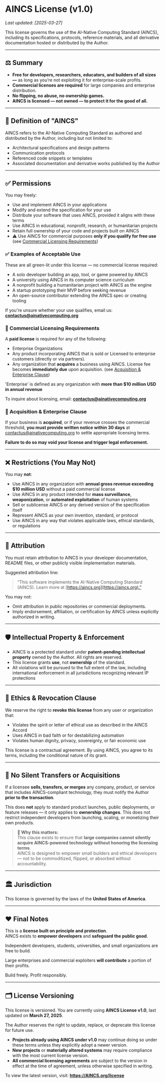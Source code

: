 # AINCS License (v1.0)
_Last updated: [2025-03-27]_

This license governs the use of the AI-Native Computing Standard (AINCS), including its specifications, protocols, reference materials, and all derivative documentation hosted or distributed by the Author.

---

## ⚖️ Summary

- **Free for developers, researchers, educators, and builders of all sizes —** as long as you’re not exploiting it for enterprise-scale profits.
- **Commercial licenses are required** for large companies and enterprise distribution.
- **No flipping, no abuse, no ownership games.**
- **AINCS is licensed — not owned — to protect it for the good of all.**

---

## 📘 Definition of "AINCS"

AINCS refers to the AI-Native Computing Standard as authored and distributed by the Author, including but not limited to:
- Architectural specifications and design patterns
- Communication protocols
- Referenced code snippets or templates
- Associated documentation and derivative works published by the Author

---

## ✅ Permissions

You may freely:

- Use and implement AINCS in your applications
- Modify and extend the specification for your use
- Distribute your software that uses AINCS, provided it aligns with these terms
- Use AINCS in educational, nonprofit, research, or humanitarian projects
- Retain full ownership of your code and projects built on AINCS
- ⚠️ Use AINCS for commercial purposes **only if you qualify for free use** (see [Commercial Licensing Requirements](#-commercial-licensing-requirements))

  
### ✅ Examples of Acceptable Use

These are all green-lit under this license — no commercial license required:

- A solo developer building an app, tool, or game powered by AINCS
- A university using AINCS in its computer science curriculum
- A nonprofit building a humanitarian project with AINCS as the engine
- A startup prototyping their MVP before seeking revenue
- An open-source contributor extending the AINCS spec or creating tooling

If you're unsure whether your use qualifies, email us: **contactus@ainativecomputing.org**

### 💸 Commercial Licensing Requirements

A **paid license** is required for any of the following:

- Enterprise Organizations
- Any product incorporating AINCS that is sold or Licensed to enterprise customers (directly or via partners).
- Any organization that **acquires** a business using AINCS.  License fee becomes **immediately due** upon acquisition. (see [Acquisition & Enterprise Clause](#-acquisition--enterprise-clause))
  
'Enterprise' is defined as any organization with **more than $10 million USD in annual revenue**

To inquire about licensing, email: **contactus@ainativecomputing.org**

### 🔄 Acquisition & Enterprise Clause

If your business is **acquired**, or if your revenue crosses the commercial threshold, **you must provide written notice within 30 days** at contactus@ainativecomputing.org to settle appropriate licensing terms.

**Failure to do so may void your license and trigger legal enforcement.**

---

## ❌ Restrictions (You May Not)

You may **not**:

- Use AINCS in any organization with **annual gross revenue exceeding $10 million USD** without a paid commercial license
- Use AINCS in any product intended for **mass surveillance**, **weaponization**, or **automated exploitation** of human systems
- Sell or sublicense AINCS or any derived version of the specification itself
- Represent AINCS as your own invention, standard, or protocol
- Use AINCS in any way that violates applicable laws, ethical standards, or regulations

---

## 🧱 Attribution

You must retain attribution to AINCS in your developer documentation, README files, or other publicly visible implementation materials.

Suggested attribution line:

> “This software implements the AI-Native Computing Standard (AINCS). Learn more at [https://aincs.org](https://aincs.org).”

You may not:
- Omit attribution in public repositories or commercial deployments.
- Imply endorsement, affiliation, or certification by AINCS unless explicitly authorized in writing.

---

## 🛡 Intellectual Property & Enforcement

- AINCS is a protected standard under **patent-pending intellectual property** owned by the Author. All rights are reserved.
- This license grants **use**, not **ownership** of the standard.
- All violations will be pursued to the full extent of the law, including international enforcement in all jurisdictions recognizing relevant IP protections

---

## 🧭 Ethics & Revocation Clause

We reserve the right to **revoke this license** from any user or organization that:

- Violates the spirit or letter of ethical use as described in the AINCS Accord
- Uses AINCS in bad faith or for destabilizing automation
- Violates human dignity, privacy, sovereignty, or fair economic use

This license is a contractual agreement. By using AINCS, you agree to its terms, including the conditional nature of its grant.

---

## 🚫 No Silent Transfers or Acquisitions

If a licensee **sells, transfers, or merges** any company, product, or service that includes AINCS-compliant technology, they must notify the Author **prior to the transaction**.

This does **not** apply to standard product launches, public deployments, or feature releases — it only applies to **ownership changes**. This does not restrict independent developers from launching, scaling, or monetizing their own products.

> **🧭 Why this matters:**  
> This clause exists to ensure that **large companies cannot silently acquire AINCS-powered technology without honoring the licensing terms**.  
> AINCS is designed to empower small builders and ethical developers — not to be commoditized, flipped, or absorbed without accountability.

---

## 🏛 Jurisdiction

This license is governed by the laws of the **United States of America**.

---

## ❤️ Final Notes

This is a **license built on principle and protection**.  
AINCS exists to **empower developers** and **safeguard the public good**.

Independent developers, students, universities, and small organizations are free to build.

Large enterprises and commercial exploiters **will contribute** a portion of their profits.

Build freely.  Profit responsibly.

---

## 🗂 License Versioning

This license is versioned. You are currently using **AINCS License v1.0**, last updated on **March 27, 2025**.

The Author reserves the right to update, replace, or deprecate this license for future use.

- **Projects already using AINCS under v1.0** may continue doing so under these terms unless they explicitly adopt a newer version.
- **New projects** or **materially altered systems** may require compliance with the most current license version.
- **All commercial licensing agreements** are subject to the version in effect at the time of agreement, unless otherwise specified in writing.

To view the latest version, visit: **https://AINCS.org/license**
